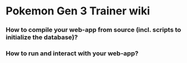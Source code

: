 # Pokemon Gen 3 Trainer wiki




### How to compile your web-app from source (incl. scripts to initialize the database)?



### How to run and interact with your web-app?
